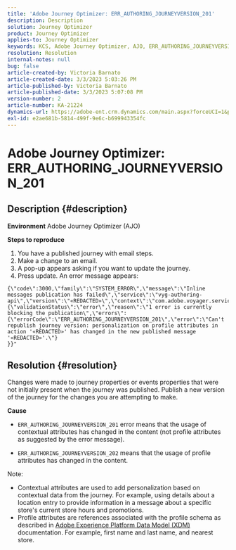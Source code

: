 ```yaml
---
title: 'Adobe Journey Optimizer: ERR_AUTHORING_JOURNEYVERSION_201'
description: Description
solution: Journey Optimizer
product: Journey Optimizer
applies-to: Journey Optimizer
keywords: KCS, Adobe Journey Optimizer, AJO, ERR_AUTHORING_JOURNEYVERSION_201, journey not published
resolution: Resolution
internal-notes: null
bug: false
article-created-by: Victoria Barnato
article-created-date: 3/3/2023 5:03:26 PM
article-published-by: Victoria Barnato
article-published-date: 3/3/2023 5:07:08 PM
version-number: 2
article-number: KA-21224
dynamics-url: https://adobe-ent.crm.dynamics.com/main.aspx?forceUCI=1&pagetype=entityrecord&etn=knowledgearticle&id=59971c4e-e5b9-ed11-83fe-6045bd006b25
exl-id: e2ae681b-5814-499f-9e6c-b699943354fc
---
```

# Adobe Journey Optimizer: ERR_AUTHORING_JOURNEYVERSION_201

## Description {#description}

<b>Environment</b>
Adobe Journey Optimizer (AJO)


<b>Steps to reproduce</b>
1. You have a published journey with email steps.
2. Make a change to an email.
3. A pop-up appears asking if you want to update the journey.
4. Press update. An error message appears:



```
{\"code\":3000,\"family\":\"SYSTEM_ERROR\",\"message\":\"Inline messages publication has failed\",\"service\":\"vyg-authoring-api\",\"version\":\"«REDACTED»\",\"context\":\"com.adobe.voyager.service.authoring.restapis.v1_0.JourneyVersionsService:1864\",\"uid\":\"«REDACTED»\",\"extraInfo\":{\"validationStatus\":\"error\",\"reason\":\"1 error is currently blocking the publication\",\"errors\":
{\"errorCode\":\"ERR_AUTHORING_JOURNEYVERSION_201\",\"error\":\"Can't republish journey version: personalization on profile attributes in action '«REDACTED»' has changed in the new published message '«REDACTED»'.\"}
}}"
```



## Resolution {#resolution}


Changes were made to journey properties or events properties that were not initially present when the journey was published. Publish a new version of the journey for the changes you are attempting to make.


<b>Cause</b>
- `ERR_AUTHORING_JOURNEYVERSION_201` error means that the usage of contextual attributes has changed in the content (not profile attributes as suggested by the error message).


- `ERR_AUTHORING_JOURNEYVERSION_202` means that the usage of profile attributes has changed in the content.


Note:

- Contextual attributes are used to add personalization based on contextual data from the journey. For example, using details about a location entry to provide information in a message about a specific store's current store hours and promotions.
- Profile attributes are references associated with the profile schema as described in [Adobe Experience Platform Data Model (XDM)](https://experienceleague.adobe.com/docs/experience-platform/xdm/home.html) documentation. For example, first name and last name, and nearest store.

